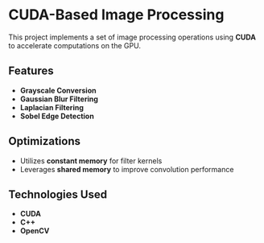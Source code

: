 # CUDA-Based Image Processing

This project implements a set of image processing operations using **CUDA** to accelerate computations on the GPU.

## Features

- **Grayscale Conversion**
- **Gaussian Blur Filtering**
- **Laplacian Filtering**
- **Sobel Edge Detection**

## Optimizations

- Utilizes **constant memory** for filter kernels
- Leverages **shared memory** to improve convolution performance

## Technologies Used

- **CUDA**
- **C++**
- **OpenCV**
